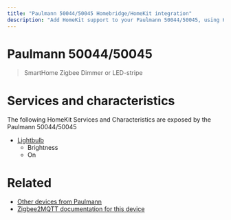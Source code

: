 ```yaml
---
title: "Paulmann 50044/50045 Homebridge/HomeKit integration"
description: "Add HomeKit support to your Paulmann 50044/50045, using Homebridge, Zigbee2MQTT and homebridge-z2m."
---
```

<!---
This file has been GENERATED using src/docgen/docgen.ts
DO NOT EDIT THIS FILE MANUALLY!
-->
# Paulmann 50044/50045
> SmartHome Zigbee Dimmer or LED-stripe


# Services and characteristics
The following HomeKit Services and Characteristics are exposed by
the Paulmann 50044/50045

* [Lightbulb](../../light.md)
  * Brightness
  * On


# Related
* [Other devices from Paulmann](../index.md#paulmann)
* [Zigbee2MQTT documentation for this device](https://www.zigbee2mqtt.io/devices/50044_50045.html)